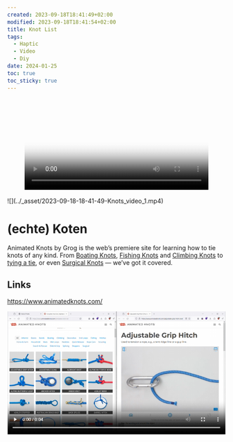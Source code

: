 ```yaml
---
created: 2023-09-18T18:41:49+02:00
modified: 2023-09-18T18:41:54+02:00
title: Knot List
tags:
  - Haptic
  - Video
  - Diy
date: 2024-01-25
toc: true
toc_sticky: true
---
```





<figure class="video_container">
  <video width="100%"  controls="true" allowfullscreen="true" autoplay poster="../_asset/2023-09-18-18-41-49-Knots_image_1.png">
    <source src="../_asset/2023-09-18-18-41-49-Knots_video_1.mp4" type="video/mp4">
  </video>
</figure>
![](../_asset/2023-09-18-18-41-49-Knots_video_1.mp4)

# (echte) Koten 


Animated Knots by Grog is the web’s premiere site for learning how to tie knots of any kind. From [Boating Knots](https://www.animatedknots.com/boating-knots), [Fishing Knots](https://www.animatedknots.com/fishing-knots) and [Climbing Knots](https://www.animatedknots.com/climbing-knots) to [tying a tie](https://www.animatedknots.com/necktie-knots), or even [Surgical Knots](https://www.animatedknots.com/surgical-knots) — we’ve got it covered.

## Links

<https://www.animatedknots.com/>



![](../_asset/2023-09-18-Knots_image_1.png)
